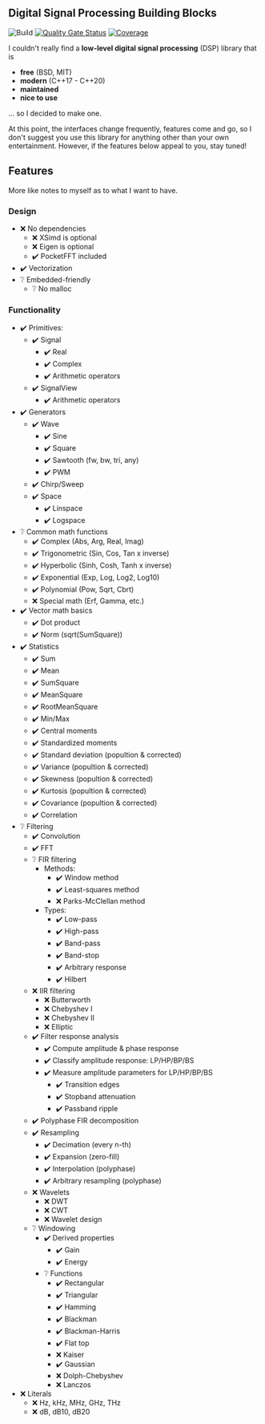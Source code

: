 ﻿Digital Signal Processing Building Blocks
---

![Build](https://github.com/petiaccja/DSPBB/workflows/Build/badge.svg)
[![Quality Gate Status](https://sonarcloud.io/api/project_badges/measure?project=petiaccja_DSPBB&metric=alert_status)](https://sonarcloud.io/dashboard?id=petiaccja_DSPBB)
[![Coverage](https://sonarcloud.io/api/project_badges/measure?project=petiaccja_DSPBB&metric=coverage)](https://sonarcloud.io/dashboard?id=petiaccja_DSPBB)

I couldn't really find a **low-level digital signal processing** (DSP) library that is 
- **free** (BSD, MIT)
- **modern** (C\++17 - C\++20)
- **maintained**
- **nice to use**

... so I decided to make one.

At this point, the interfaces change frequently, features come and go, so I don't suggest you use this library for anything other than your own entertainment. However, if the features below appeal to you, stay tuned!




## Features

More like notes to myself as to what I want to have.

### Design

- ❌️ No dependencies
  - ❌️ XSimd is optional
  - ❌️ Eigen is optional
  - ✔️ PocketFFT included
- ✔️ Vectorization
- ❔️ Embedded-friendly
  - ❔️ No malloc

### Functionality

- ✔️ Primitives:
  - ✔️ Signal
    - ✔️ Real
    - ✔️ Complex
    - ✔️ Arithmetic operators
  - ✔️ SignalView
    - ✔️ Arithmetic operators
- ✔️ Generators
  - ✔️ Wave
    - ✔️ Sine
    - ✔️ Square
    - ✔️ Sawtooth (fw, bw, tri, any)
    - ✔️ PWM
  - ✔️ Chirp/Sweep
  - ✔️ Space
    - ✔️ Linspace
    - ✔️ Logspace
- ❔️ Common math functions
  - ✔️ Complex (Abs, Arg, Real, Imag)
  - ✔️ Trigonometric (Sin, Cos, Tan x inverse)
  - ✔️ Hyperbolic (Sinh, Cosh, Tanh x inverse)
  - ✔️ Exponential (Exp, Log, Log2, Log10)
  - ✔️ Polynomial (Pow, Sqrt, Cbrt)
  - ❌️ Special math (Erf, Gamma, etc.)
- ✔️ Vector math basics
  - ✔️ Dot product
  - ✔️ Norm (sqrt(SumSquare))
- ✔️ Statistics
  - ✔️ Sum
  - ✔️ Mean
  - ✔️ SumSquare
  - ✔️ MeanSquare
  - ✔️ RootMeanSquare
  - ✔️ Min/Max
  - ✔️ Central moments
  - ✔️ Standardized moments
  - ✔️ Standard deviation (popultion & corrected)
  - ✔️ Variance (popultion & corrected)
  - ✔️ Skewness (popultion & corrected)
  - ✔️ Kurtosis (popultion & corrected)
  - ✔️ Covariance (popultion & corrected)
  - ✔️ Correlation
- ❔️ Filtering
  - ✔️ Convolution
  - ✔️ FFT
  - ❔️ FIR filtering
    - Methods:
      - ✔️ Window method
      - ✔️ Least-squares method
      - ❌️ Parks-McClellan method
    - Types:
      - ✔️ Low-pass
      - ✔️ High-pass
      - ✔️ Band-pass
      - ✔️ Band-stop
      - ✔️ Arbitrary response
      - ✔️ Hilbert
  - ❌️ IIR filtering
    - ❌️ Butterworth
    - ❌️ Chebyshev I
    - ❌️ Chebyshev II
    - ❌️ Elliptic
  - ✔️ Filter response analysis
    - ✔️ Compute amplitude & phase response
    - ✔️ Classify amplitude response: LP/HP/BP/BS
    - ✔️ Measure amplitude parameters for LP/HP/BP/BS
      - ✔️ Transition edges
      - ✔️ Stopband attenuation
      - ✔️ Passband ripple
  - ✔️ Polyphase FIR decomposition
  - ✔️ Resampling
    - ✔️ Decimation (every n-th)
    - ✔️ Expansion (zero-fill)
    - ✔️ Interpolation (polyphase)
    - ✔️ Arbitrary resampling (polyphase)
  - ❌️ Wavelets
    - ❌️ DWT
    - ❌️ CWT
    - ❌️ Wavelet design
  - ❔️ Windowing
    - ✔️ Derived properties
      - ✔️ Gain
      - ✔️ Energy
    - ❔️ Functions
      - ✔️ Rectangular
      - ✔️ Triangular
      - ✔️ Hamming
      - ✔️ Blackman
      - ✔️ Blackman-Harris
      - ✔️ Flat top
      - ❌️ Kaiser
      - ✔️ Gaussian
      - ❌️ Dolph-Chebyshev
      - ❌️ Lanczos
- ❌️ Literals
  - ❌️ Hz, kHz, MHz, GHz, THz
  - ❌️ dB, dB10, dB20
